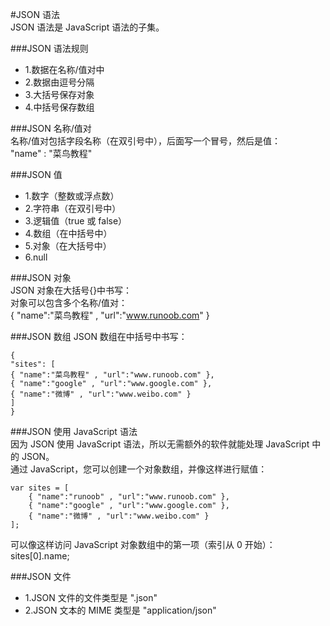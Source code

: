 #JSON 语法  
JSON 语法是 JavaScript 语法的子集。

###JSON 语法规则  
* 1.数据在名称/值对中
* 2.数据由逗号分隔
* 3.大括号保存对象
* 4.中括号保存数组

###JSON 名称/值对  
名称/值对包括字段名称（在双引号中），后面写一个冒号，然后是值：  
"name" : "菜鸟教程"

###JSON 值
* 1.数字（整数或浮点数）
* 2.字符串（在双引号中）
* 3.逻辑值（true 或 false）
* 4.数组（在中括号中）
* 5.对象（在大括号中）
* 6.null

###JSON 对象  
JSON 对象在大括号{}中书写：  
对象可以包含多个名称/值对：  
{ "name":"菜鸟教程" , "url":"www.runoob.com" }  

###JSON 数组
JSON 数组在中括号中书写：  
```
{
"sites": [
{ "name":"菜鸟教程" , "url":"www.runoob.com" }, 
{ "name":"google" , "url":"www.google.com" }, 
{ "name":"微博" , "url":"www.weibo.com" }
]
}
```
###JSON 使用 JavaScript 语法  
因为 JSON 使用 JavaScript 语法，所以无需额外的软件就能处理 JavaScript 中的 JSON。  
通过 JavaScript，您可以创建一个对象数组，并像这样进行赋值：  
```
var sites = [
    { "name":"runoob" , "url":"www.runoob.com" }, 
    { "name":"google" , "url":"www.google.com" }, 
    { "name":"微博" , "url":"www.weibo.com" }
];
```
可以像这样访问 JavaScript 对象数组中的第一项（索引从 0 开始）：  
sites[0].name;

###JSON 文件
* 1.JSON 文件的文件类型是 ".json"
* 2.JSON 文本的 MIME 类型是 "application/json"
